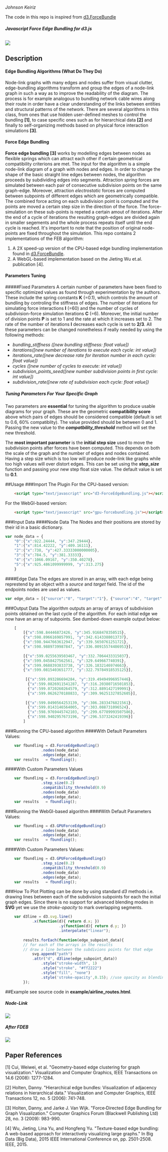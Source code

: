  
*Johnson Keiriz*

The code in this repo is inspired from [d3.ForceBundle](https://github.com/upphiminn/d3.ForceBundle)
##### Javascript Force Edge Bundling for d3.js
![](readme_img/comp.png) 
---
## Description
#### Edge Bundling Algorithms (What Do They Do)
Node-link graphs with many edges and nodes suffer from visual clutter, edge-bundling algorithms transform and group the edges of a node-link graph in such a way as to improve the readability of the diagram. The process is for example analogous to bundling network cable wires along their route in order have a clear understanding of the links between entities and structural patterns of the network. There are several algorithms in this class, from ones that use hidden user-defined meshes to control the bundling **[1]**, to case specific ones such as for hierarchical data **[2]** and finally to self-organizing methods based on physical force interaction simulations **[3]**.
#### Force Edge Bundling
**Force edge bundling** **[3]** works by modelling edges between nodes as flexible springs which can attract each other if certain geometrical compatibility criterions are met. 
The input for the algorithm is a simple node-link diagram of a graph with nodes and edges. In order to change the shape of the basic straight line edges between nodes, the algorithm proceeds by subdividing edges into segments. Attraction *spring* forces are simulated between each pair of consecutive subdivision points on the same graph-edge. Moreover, attraction *electrostatic* forces are computed between subpoints of different edges which are geometrically compatible. The combined force acting on each subdivision point is computed and the points are moved a certain step size in the direction of the force. The force-simulation on these sub-points is repeted a certain amout of iterations. After the end of a cycle of iterations the resulting graph-edges are divided again in smaller segements and the whole process repeats itself until the end cycle is reached. It's important to note that the position of original node-points are fixed throughout the simulation.
This repo contains 2 implementations of the FEB algorithm:

1. A 2X speed-up version of the CPU-based edge bundling implementation found in [d3.ForceBundle](https://github.com/upphiminn/d3.ForceBundle).
2. A WebGL-based implementation based on the Jieting Wu et.al. publication [4].

#### Parameters Tuning
#####Fixed Parameters 
A certain number of parameters have been fixed to specific optimized values as found through experimentation by the authors. These include the spring constants **K** (=0.1), which controls the amount of bundling by controling the stiffness of edges. The number of iterations for simulating force interactions **I** (=60) and the number of cycles of subdivision-force simulation iterations **C** (=6). Moreover, the initial number of division points **P** is set to 1 and the rate at which it increases set to 2. The rate of the number of iterations **I** decreases each cycle is set to **2/3**.
All these parameters can be changed nonetheless if really needed by using the following methods:

- *bundling_stiffness ([new bundling stiffness: float value])*
- *iterations([new number of iterations to execute each cycle: int value])*
- *iterations_rate([new decrease rate for iteration number in each cycle: float value])*
- *cycles ([new number of cycles to execute: int value])*
- *subdivision_points_seed([new number subdivision points in first cycle: int value])*
- *subdivision_rate([new rate of subdivision each cycle: float value])*

##### Tuning Parameters For Your Specific Graph

Two parameters are **essential** for tuning the algorithm to produce usable diagrams for your graph. These are the geometric **compatibility score** above which pairs of edges should be considered compatible (default is set to 0.6, 60% compatiblity). The value provided should be between 0 and 1. Passing the new value to the  ***compatbility_threshold*** method will set the new threshold.

The **most important parameter** is the **initial step size** used to move the subdivision points after forces have been computed. This depends on both the scale of the graph and the number of edges and nodes contained. Having a step size which is too low will produce node-link like graphs while too high values will over distort edges. This can be set using the ***step_size*** function and passing your new step float size value. The default value is set to **0.1**.


##Usage
###Import The Plugin
 For the CPU-based version:
```html
	<script type="text/javascript" src="d3-ForceEdgeBundling.js"></script>
```
 For the WebGl-based version:
```html
	<script type="text/javascript" src="gpu-forcebundling.js"></script>
```

###Input Data
####Node Data
The Nodes and their positions are stored by their id in a basic dictionary.
```javascript
var node_data = {
	"0":{"x":922.24444, "y":347.29444},
	"1":{"x":814.42222, "y":409.16111},
	"2":{"x":738, "y":427.33333000000005},
	"3":{"x":784.5, "y":381.33333},
	"4":{"x":1066.09167, "y":350.40278},
	"5":{"x":925.4861099999999, "y":313.275}
	}
```
####Edge Data
The edges are stored in an array, with each edge being represtend by an object with a *source* and *target* field. The id of the endpoints nodes are used as values. 
```javascript
var edge_data = [{"source":"0", "target":"1"}, {"source":"4", "target":"2"}, {"source":"0", "target":"3"}, {"source":"0","target":"4"}, {"source":"2", "target":"5"}, {"source":"3", "target":"2"}, {"source":"3", "target":"4"}]
```
	
###Output Data
The algorithm outputs an array of arrays of subdivision points obtained on the last cycle of the algorithm. For each initial edge we now have an array of subpoints. See dumbed-down example output below:
```javascript	
	[
		[{"x":598.84446872426, "y":345.9168478350515},
		{"x":598.8966169857991, "y":342.6143388013737},
		{"x":598.9447663612947, "y":339.5650761251721},
		{"x":598.9889739987847, "y":336.00915574486953}],
		
		[{"x":599.0255639503467, "y":332.7064433315037},
		{"x":599.0458427562561, "y":329.649667740391},
		{"x":599.0688393833738, "y":326.1832146974663},
		{"x":599.0815403651777, "y":322.79784918535125}],
		  
		 [{"x":599.093286694284, "y":319.49494996957446},
		  {"x":599.0826911541287, "y":316.20380716501853},
		  {"x":599.0720260264579, "y":312.8891427199991},
		  {"x":599.0626270188833, "y":309.96251327852605}],
		  
		 [{"x":599.0490564253139, "y":306.2833476821561},
		  {"x":599.0143146564005, "y":303.088731096524},
		  {"x":598.9769445742103, "y":299.67789993507586},
		  {"x":598.9402957673196, "y":296.5373242419396}]
        ]
```
###Running the CPU-based algorithm
####With Default Parameters Values:
```javascript
	var fbundling = d3.ForceEdgeBundling()
				.nodes(node_data)
				.edges(edge_data);
	var results   = fbundling();	
```
####With Custom Parameters Values
```javascript
	var fbundling = d3.ForceEdgeBundling()
				.step_size(0.2)
				.compatibility_threshold(0.9)
				.nodes(node_data)
				.edges(edge_data);
	var results   = fbundling();	  
```

###Running the WebGl-based algorithm
####With Default Parameters Values:
```javascript
	var fbundling = d3.GPUForceEdgeBundling()
				.nodes(node_data)
				.edges(edge_data);
	var results   = fbundling();	
```
####With Custom Parameters Values:
```javascript
	var fbundling = d3.GPUForceEdgeBundling()
				.step_size(0.2)
				.compatibility_threshold(0.9)
				.nodes(node_data)
				.edges(edge_data);
	var results   = fbundling();	  
```

###How To Plot
Plotting can be done by using standard *d3* methods i.e. drawing lines between each of the subdivision subpoints for each the initial graph edges. Since there is no support for advanced blending modes in **SVG** yet we use the *stroke-opacity* to mark overlapping segments.
```javascript
	var d3line = d3.svg.line()
			.x(function(d){ return d.x; })
                        .y(function(d){ return d.y; })
                        .interpolate("linear");
                        
        results.forEach(function(edge_subpoint_data){	
        // for each of the arrays in the results 
        // draw a line between the subdivions points for that edge
        	svg.append("path")
        	.attr("d", d3line(edge_subpoint_data))
            	.style("stroke-width", 1)
            	.style("stroke", "#ff2222")
            	.style("fill", "none")
            	.style('stroke-opacity',0.15); //use opacity as blending
        });
```        
##Example
see source code in **example/airline_routes.html**.
##### Node-Link
![](readme_img/airline_node_link_graph.png) 
##### After FDEB 
![](readme_img/airline_graph.png) 

## Paper References


[1] Cui, Weiwei, et al. "Geometry-based edge clustering for graph visualization." Visualization and Computer Graphics, IEEE Transactions on 14.6 (2008): 1277-1284.

[2] Holten, Danny. "Hierarchical edge bundles: Visualization of adjacency relations in hierarchical data." Visualization and Computer Graphics, IEEE Transactions 12, no. 5 (2006): 741-748.

[3] Holten, Danny, and Jarke J. Van Wijk. "Force‐Directed Edge Bundling for Graph Visualization." Computer Graphics Forum (Blackwell Publishing Ltd) 28, no. 3 (2009): 983-990.

[4] Wu, Jieting, Lina Yu, and Hongfeng Yu. "Texture-based edge bundling: A web-based approach for interactively visualizing large graphs." In Big Data (Big Data), 2015 IEEE International Conference on, pp. 2501-2508. IEEE, 2015.
